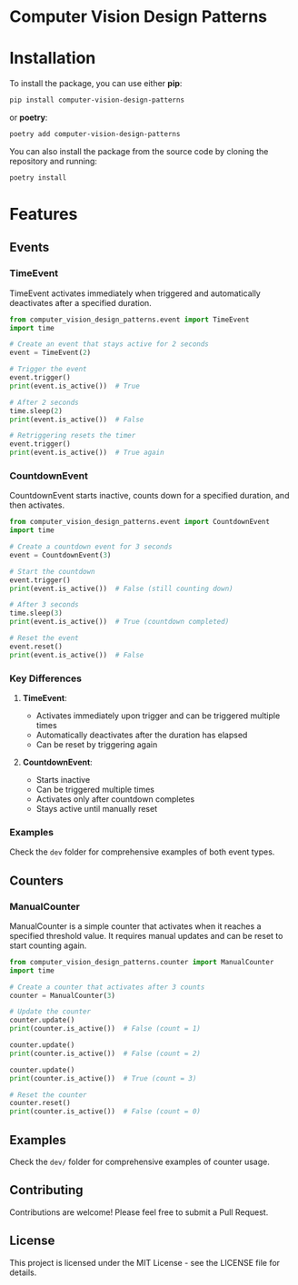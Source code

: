 # Computer Vision Design Patterns

# Installation

To install the package, you can use either **pip**:

```bash
pip install computer-vision-design-patterns
```

or **poetry**:

```bash
poetry add computer-vision-design-patterns
```

You can also install the package from the source code by cloning the repository and running:

```bash
poetry install
```

# Features

## Events

### TimeEvent

TimeEvent activates immediately when triggered and automatically deactivates after a specified duration.

```python
from computer_vision_design_patterns.event import TimeEvent
import time

# Create an event that stays active for 2 seconds
event = TimeEvent(2)

# Trigger the event
event.trigger()
print(event.is_active())  # True

# After 2 seconds
time.sleep(2)
print(event.is_active())  # False

# Retriggering resets the timer
event.trigger()
print(event.is_active())  # True again
```

### CountdownEvent

CountdownEvent starts inactive, counts down for a specified duration, and then activates.

```python
from computer_vision_design_patterns.event import CountdownEvent
import time

# Create a countdown event for 3 seconds
event = CountdownEvent(3)

# Start the countdown
event.trigger()
print(event.is_active())  # False (still counting down)

# After 3 seconds
time.sleep(3)
print(event.is_active())  # True (countdown completed)

# Reset the event
event.reset()
print(event.is_active())  # False
```

### Key Differences

1. **TimeEvent**:

   - Activates immediately upon trigger and can be triggered multiple times
   - Automatically deactivates after the duration has elapsed
   - Can be reset by triggering again

2. **CountdownEvent**:
   - Starts inactive
   - Can be triggered multiple times
   - Activates only after countdown completes
   - Stays active until manually reset

### Examples

Check the `dev` folder for comprehensive examples of both event types.

## Counters

### ManualCounter

ManualCounter is a simple counter that activates when it reaches a specified threshold value. It requires manual updates and can be reset to start counting again.

```python
from computer_vision_design_patterns.counter import ManualCounter
import time

# Create a counter that activates after 3 counts
counter = ManualCounter(3)

# Update the counter
counter.update()
print(counter.is_active())  # False (count = 1)

counter.update()
print(counter.is_active())  # False (count = 2)

counter.update()
print(counter.is_active())  # True (count = 3)

# Reset the counter
counter.reset()
print(counter.is_active())  # False (count = 0)
```

## Examples

Check the `dev/` folder for comprehensive examples of counter usage.

## Contributing

Contributions are welcome! Please feel free to submit a Pull Request.

## License

This project is licensed under the MIT License - see the LICENSE file for details.
